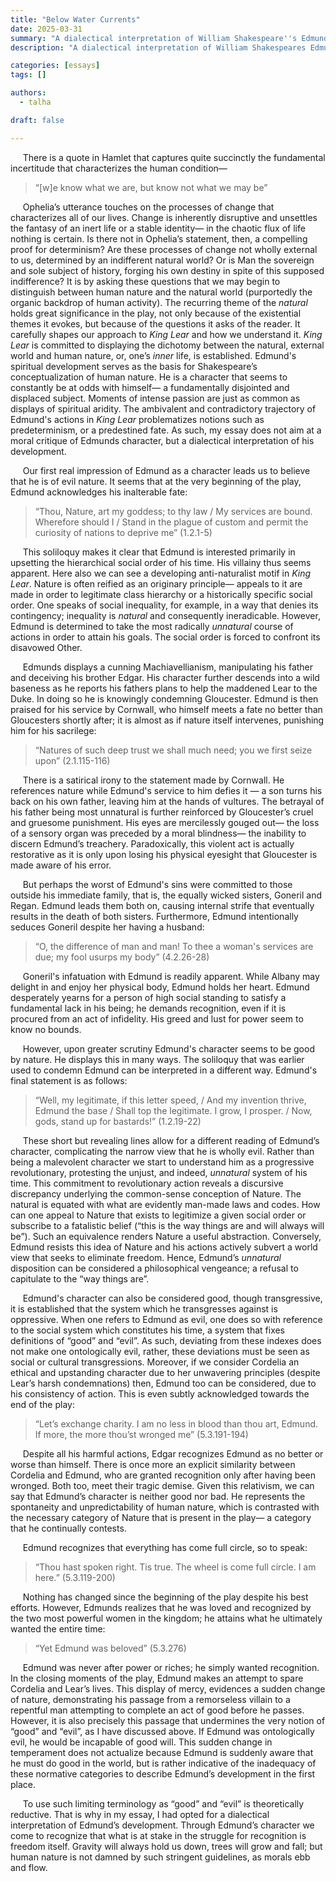 ```yaml
--- 
title: "Below Water Currents"
date: 2025-03-31
summary: "A dialectical interpretation of William Shakespeare''s Edmund in King Lear"
description: "A dialectical interpretation of William Shakespeares Edmund in King Lear"

categories: [essays]
tags: []

authors:
  - talha

draft: false

---
```


&nbsp;&nbsp;&nbsp;&nbsp; There is a quote in Hamlet that captures quite succinctly the fundamental incertitude that characterizes the human condition—

> “\[w\]e know what we are, but know not what we may be”

&nbsp;&nbsp;&nbsp;&nbsp; Ophelia’s utterance touches on the processes of change that characterizes all of our lives. Change is inherently disruptive and unsettles the fantasy of an inert life or a stable identity— in the chaotic flux of life nothing is certain. Is there not in Ophelia’s statement, then, a compelling proof for determinism? Are these processes of change not wholly external to us, determined by an indifferent natural world? Or is Man the sovereign and sole subject of history, forging his own destiny in spite of this supposed indifference?  It is by asking these questions that we may begin to distinguish  between human nature and the natural world (purportedly the organic backdrop of human activity). The recurring theme of the *natural* holds great significance in the play, not only because of the existential themes it evokes, but because of the questions it asks of the reader. It carefully shapes our approach to *King Lear* and how we understand it. *King Lear* is committed to displaying the dichotomy between the natural, external world and human nature, or, one’s *inner* life, is established.  Edmund's spiritual development serves as the basis for Shakespeare’s conceptualization of human nature. He is a character that seems to constantly be at odds with himself— a fundamentally disjointed and displaced subject. Moments of intense passion are just as common as displays of spiritual aridity.  The ambivalent and contradictory trajectory of Edmund's actions in *King Lear* problematizes notions such as predeterminism, or a predestined fate. As such, my essay does not aim at a moral critique of Edmunds character, but a dialectical interpretation of his development.

&nbsp;&nbsp;&nbsp;&nbsp; Our first real impression of Edmund as a character leads us to believe that he is of evil nature. It seems that at the very beginning of the play, Edmund acknowledges his inalterable fate:

> “Thou, Nature, art my goddess; to thy law / My services are bound. Wherefore should I / Stand in the plague of custom and permit the curiosity of nations to deprive me” (1.2.1-5)

&nbsp;&nbsp;&nbsp;&nbsp; This soliloquy makes it clear that Edmund is interested primarily in upsetting the hierarchical social order of his time. His villainy thus seems apparent. Here also we can see a developing anti-naturalist motif in *King Lear*. Nature is often reified as an originary principle— appeals to it are made in order to legitimate class hierarchy or a historically specific social order. One speaks of social inequality, for example, in a way that denies its contingency; inequality is *natural* and consequently ineradicable. However, Edmund is determined to take the most radically *unnatural* course of actions in order to attain his goals. The social order is forced to confront its disavowed Other.

&nbsp;&nbsp;&nbsp;&nbsp; Edmunds displays a cunning Machiavellianism, manipulating his father and deceiving his brother Edgar.  His character further descends into a wild baseness as he reports his fathers plans to help the maddened Lear to the Duke. In doing so he is knowingly condemning Gloucester. Edmund is then praised for his service by Cornwall, who himself meets a fate no better than Gloucesters shortly after; it is almost as if nature itself intervenes, punishing him for his sacrilege:

> “Natures of such deep trust we shall much need; you we first seize upon” (2.1.115-116)

&nbsp;&nbsp;&nbsp;&nbsp; There is a satirical irony to the statement made by Cornwall. He references nature while Edmund's service to him defies it — a son turns his back on his own father, leaving him at the hands of vultures. The betrayal of his father being most unnatural is further reinforced by Gloucester’s cruel and gruesome punishment. His eyes are mercilessly gouged out— the loss of a sensory organ was preceded by a moral blindness— the inability to discern Edmund’s treachery. Paradoxically, this violent act is actually restorative as it is only upon losing his physical eyesight that Gloucester is made aware of his error.

&nbsp;&nbsp;&nbsp;&nbsp; But perhaps the worst of Edmund's sins were committed to those outside his immediate family, that is, the equally wicked sisters, Goneril and Regan. Edmund leads them both on, causing internal strife that eventually results in the death of both sisters. Furthermore, Edmund intentionally seduces Goneril despite her having a husband:

> “O, the difference of man and man! To thee a woman's services are due; my fool usurps my body” (4.2.26-28)

&nbsp;&nbsp;&nbsp;&nbsp; Goneril's infatuation with Edmund is readily apparent. While Albany may delight in and enjoy her physical body, Edmund holds her heart. Edmund desperately yearns for a person of high social standing to satisfy a fundamental lack in his being; he demands recognition, even if it is procured from an act of infidelity. His greed and lust for power seem to know no bounds.

&nbsp;&nbsp;&nbsp;&nbsp; However, upon greater scrutiny Edmund's character seems to be good by nature. He displays this in many ways. The soliloquy that was earlier used to condemn Edmund can be interpreted in a different way. Edmund's final statement is as follows:

> “Well, my legitimate, if this letter speed, / And my invention thrive, Edmund the base / Shall top the legitimate. I grow, I prosper. / Now, gods, stand up for bastards!” (1.2.19-22)

&nbsp;&nbsp;&nbsp;&nbsp; These short but revealing lines allow for a different reading of Edmund’s character, complicating the narrow view that he is wholly evil. Rather than being a malevolent character we start to understand him as a progressive revolutionary, protesting the unjust, and indeed, *unnatural* system of his time. This commitment to revolutionary action reveals a discursive discrepancy underlying the common-sense conception of Nature. The natural is equated with what are evidently man-made laws and codes. How can one appeal to Nature that exists to legitimize a given social order or subscribe to a fatalistic belief (“this is the way things are and will always will be”). Such an equivalence renders Nature a useful abstraction. Conversely, Edmund resists this idea of Nature and his actions actively subvert a world view that seeks to eliminate freedom. Hence, Edmund’s *unnatural* disposition can be considered a philosophical vengeance; a refusal to capitulate to the “way things are”.

&nbsp;&nbsp;&nbsp;&nbsp; Edmund's character can also be considered good, though transgressive, it is established that the system which he transgresses against is oppressive. When one refers to Edmund as evil, one does so with reference to the social system which constitutes his time, a system that fixes definitions of “good” and “evil”. As such, deviating from these indexes does not make one ontologically evil, rather, these deviations must be seen as social or cultural transgressions. Moreover, if we consider Cordelia an ethical and upstanding character due to her unwavering principles (despite Lear’s harsh condemnations) then, Edmund too can be considered, due to his consistency of action. This is even subtly acknowledged towards the end of the play:

> “Let’s exchange charity. I am no less in blood than thou art, Edmund. If more, the more thou’st wronged me” (5.3.191-194)

&nbsp;&nbsp;&nbsp;&nbsp; Despite all his harmful actions, Edgar recognizes Edmund as no better or worse than himself. There is once more an explicit similarity between Cordelia and Edmund, who are granted recognition only after having been wronged. Both too, meet their tragic demise. Given this relativism, we can say that Edmund’s character is neither good nor bad. He represents the spontaneity and unpredictability of human nature, which is contrasted with the necessary category of Nature that is present in the play— a category that he continually contests.

&nbsp;&nbsp;&nbsp;&nbsp; Edmund recognizes that everything has come full circle, so to speak:

> “Thou hast spoken right. Tis true. The wheel is come full circle. I am here.” (5.3.119-200)

&nbsp;&nbsp;&nbsp;&nbsp; Nothing has changed since the beginning of the play despite his best efforts. However, Edmunds realizes that he was loved and recognized by the two most powerful women in the kingdom; he attains what he ultimately wanted the entire time:

> “Yet Edmund was beloved” (5.3.276)

&nbsp;&nbsp;&nbsp;&nbsp; Edmund was never after power or riches; he simply wanted recognition. In the closing moments of the play, Edmund makes an attempt to spare Cordelia and Lear’s lives. This display of mercy, evidences a sudden change of nature, demonstrating his passage from a remorseless villain to a repentful man attempting to complete an act of good before he passes. However, it is also precisely this passage that undermines the very notion of “good” and “evil”,  as I have discussed above. If Edmund was ontologically evil, he would be incapable of good will. This sudden change in temperament does not actualize because Edmund is suddenly aware that he must do good in the world, but is rather indicative of the inadequacy of these normative categories to describe Edmund’s development in the first place.

&nbsp;&nbsp;&nbsp;&nbsp; To use such limiting terminology as “good” and “evil” is theoretically reductive. That is why in my essay, I had opted for a dialectical interpretation of Edmund’s development. Through Edmund’s character we come to recognize that what is at stake in the struggle for recognition is freedom itself. Gravity will always hold us down, trees will grow and fall; but human nature is not damned by such stringent guidelines, as morals ebb and flow.
